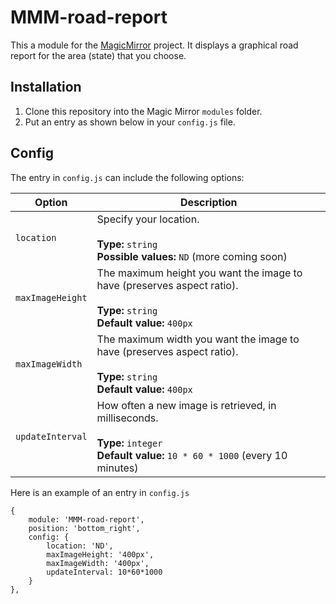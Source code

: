 MMM-road-report
===================
This a module for the [MagicMirror](https://github.com/MichMich/MagicMirror) project. It displays a graphical road report for the area (state) that you choose.

## Installation
1. Clone this repository into the Magic Mirror `modules` folder.
2. Put an entry as shown below in your `config.js` file.

## Config
The entry in `config.js` can include the following options:

|Option|Description|
|---|---|
|`location`|Specify your location.<br><br>**Type:** `string`<br>**Possible values:** `ND` (more coming soon)
|`maxImageHeight`|The maximum height you want the image to have (preserves aspect ratio). <br><br>**Type:** `string`<br>**Default value:** `400px`|
|`maxImageWidth`|The maximum width you want the image to have (preserves aspect ratio). <br><br>**Type:** `string`<br>**Default value:** `400px`|
|`updateInterval`|How often a new image is retrieved, in milliseconds.<br><br>**Type:** `integer`<br>**Default value:** `10 * 60 * 1000` (every 10 minutes)|

Here is an example of an entry in `config.js`
```
{
	module: 'MMM-road-report',
	position: 'bottom_right',
	config: {
		location: 'ND',
		maxImageHeight: '400px',
		maxImageWidth: '400px',
		updateInterval: 10*60*1000
	}
},
```